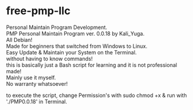 # free-pmp-llc
Personal Maintain Program Development.    
PMP Personal Maintain Program ver. 0.0.18
by Kali_Yuga.    
All Debian!    
Made for beginners that switched from Windows to Linux.    
Easy Update & Maintain your System on the Terminal.    
without having to know commands!    
this is basically just a Bash script for learning and it is not professional made!     
Mainly use it myself.    
No warranty whatsoever!    

to execute the script, change Permission's with sudo chmod +x & run with './PMP0.0.18' in Terminal.    

